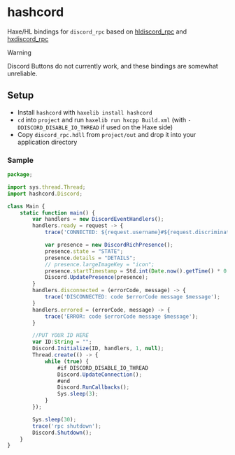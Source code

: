 # hashcord

Haxe/HL bindings for `discord_rpc` based on [hldiscord_rpc](https://github.com/D-electra/hldiscord_rpc) and [hxdiscord_rpc](https://github.com/MAJigsaw77/hxdiscord_rpc/)

> [!WARNING]
> Discord Buttons do not currently work, and these bindings are somewhat unreliable.

## Setup

- Install `hashcord` with `haxelib install hashcord`
- `cd` into `project` and run `haxelib run hxcpp Build.xml` (with `-DDISCORD_DISABLE_IO_THREAD` if used on the Haxe side)
- Copy `discord_rpc.hdll` from `project/out` and drop it into your application directory

### Sample

<!-- i know its haxe, not typescript -->

```ts
package;

import sys.thread.Thread;
import hashcord.Discord;

class Main {
	static function main() {
		var handlers = new DiscordEventHandlers();
		handlers.ready = request -> {
			trace('CONNECTED: ${request.username}#${request.discriminator} (${request.globalName})');

			var presence = new DiscordRichPresence();
			presence.state = "STATE";
			presence.details = "DETAILS";
			// presence.largeImageKey = "icon";
			presence.startTimestamp = Std.int(Date.now().getTime() * 0.001);
			Discord.UpdatePresence(presence);
		}
		handlers.disconnected = (errorCode, message) -> {
			trace('DISCONNECTED: code $errorCode message $message');
		}
		handlers.errored = (errorCode, message) -> {
			trace('ERROR: code $errorCode message $message');
		}

		//PUT YOUR ID HERE
		var ID:String = "";
		Discord.Initialize(ID, handlers, 1, null);
		Thread.create(() -> {
			while (true) {
				#if DISCORD_DISABLE_IO_THREAD
				Discord.UpdateConnection();
				#end
				Discord.RunCallbacks();
				Sys.sleep(3);
			}
		});

		Sys.sleep(30);
		trace('rpc shutdown');
		Discord.Shutdown();
	}
}

```

